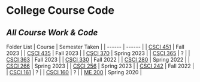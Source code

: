 # College Course Code
## _All Course Work & Code_

Folder List
| Course | Semester Taken |
| ------ | ------ |
| [CSCI 451] | Fall 2023 |
| [CSCI 435] | Fall 2023 |
| [CSCI 370] | Spring 2023 |
| [CSCI 365] | ? |
| [CSCI 363] | Fall 2023 |
| [CSCI 330] | Fall 2022 |
| [CSCI 280] | Spring 2022 |
| [CSCI 266] | Spring 2023 |
| [CSCI 256] | Spring 2023 |
| [CSCI 242] | Fall 2022 |
| [CSCI 161] | ? |
| [CSCI 160] | ? |
| [ME 200] | Spring 2020 |


[//]: #

   [CSCI 451]: <https://github.com/adamr814/College_Course_Code/tree/main/CSCI%20451>
   [CSCI 435]: <https://github.com/adamr814/College_Course_Code/tree/main/CSCI%20435>
   [CSCI 370]: <https://github.com/adamr814/College_Course_Code/tree/main/CSCI%20370>
   [CSCI 365]: <https://github.com/adamr814/College_Course_Code/tree/main/CSCI%20365>
   [CSCI 363]: <https://github.com/adamr814/College_Course_Code/tree/main/CSCI%20363>
   [CSCI 330]: <https://github.com/adamr814/College_Course_Code/tree/main/CSCI%20330>
   [CSCI 280]: <https://github.com/adamr814/College_Course_Code/tree/main/CSCI%20280>
   [CSCI 266]: <https://github.com/adamr814/College_Course_Code/tree/main/CSCI%20266>
   [CSCI 256]: <https://github.com/adamr814/College_Course_Code/tree/main/CSCI%20256>
   [CSCI 242]: <https://github.com/adamr814/College_Course_Code/tree/main/CSCI%20242>
   [CSCI 161]: <https://github.com/adamr814/College_Course_Code/tree/main/CSCI%20161>
   [CSCI 160]: <https://github.com/adamr814/College_Course_Code/tree/main/CSCI%20160>
   [ME 200]: <https://github.com/adamr814/College_Course_Code/tree/main/ME%20200>
